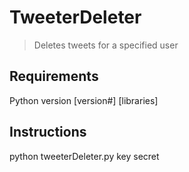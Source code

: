 # TweeterDeleter
> Deletes tweets for a specified user


## Requirements

Python version [version#]
[libraries]

## Instructions
python tweeterDeleter.py key secret